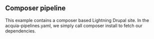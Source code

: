 ## Composer pipeline

This example contains a composer based Lightning Drupal site. In the acquia-pipelines.yaml, we simply call composer install to fetch our dependencies.
